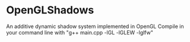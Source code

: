 # OpenGLShadows
An additive dynamic shadow system implemented in OpenGL
Compile in your command line with "g++ main.cpp -lGL -lGLEW -lglfw"
